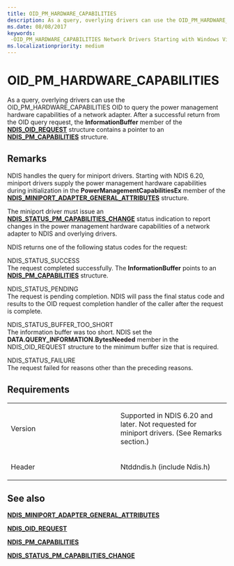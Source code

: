 ```yaml
---
title: OID_PM_HARDWARE_CAPABILITIES
description: As a query, overlying drivers can use the OID_PM_HARDWARE_CAPABILITIES OID to query the power management hardware capabilities of a network adapter.
ms.date: 08/08/2017
keywords: 
 -OID_PM_HARDWARE_CAPABILITIES Network Drivers Starting with Windows Vista
ms.localizationpriority: medium
---
```


# OID\_PM\_HARDWARE\_CAPABILITIES


As a query, overlying drivers can use the OID\_PM\_HARDWARE\_CAPABILITIES OID to query the power management hardware capabilities of a network adapter. After a successful return from the OID query request, the **InformationBuffer** member of the [**NDIS\_OID\_REQUEST**](/windows-hardware/drivers/ddi/ndis/ns-ndis-_ndis_oid_request) structure contains a pointer to an [**NDIS\_PM\_CAPABILITIES**](/windows-hardware/drivers/ddi/ntddndis/ns-ntddndis-_ndis_pm_capabilities) structure.

Remarks
-------

NDIS handles the query for miniport drivers. Starting with NDIS 6.20, miniport drivers supply the power management hardware capabilities during initialization in the **PowerManagementCapabilitiesEx** member of the [**NDIS\_MINIPORT\_ADAPTER\_GENERAL\_ATTRIBUTES**](/windows-hardware/drivers/ddi/ndis/ns-ndis-_ndis_miniport_adapter_general_attributes) structure.

The miniport driver must issue an [**NDIS\_STATUS\_PM\_CAPABILITIES\_CHANGE**](./ndis-status-pm-capabilities-change.md) status indication to report changes in the power management hardware capabilities of a network adapter to NDIS and overlying drivers.

NDIS returns one of the following status codes for the request:

<a href="" id="ndis-status-success"></a>NDIS\_STATUS\_SUCCESS  
The request completed successfully. The **InformationBuffer** points to an [**NDIS\_PM\_CAPABILITIES**](/windows-hardware/drivers/ddi/ntddndis/ns-ntddndis-_ndis_pm_capabilities) structure.

<a href="" id="ndis-status-pending"></a>NDIS\_STATUS\_PENDING  
The request is pending completion. NDIS will pass the final status code and results to the OID request completion handler of the caller after the request is complete.

<a href="" id="ndis-status-buffer-too-short"></a>NDIS\_STATUS\_BUFFER\_TOO\_SHORT  
The information buffer was too short. NDIS set the **DATA.QUERY\_INFORMATION.BytesNeeded** member in the NDIS\_OID\_REQUEST structure to the minimum buffer size that is required.

<a href="" id="ndis-status-failure"></a>NDIS\_STATUS\_FAILURE  
The request failed for reasons other than the preceding reasons.

Requirements
------------

<table>
<colgroup>
<col width="50%" />
<col width="50%" />
</colgroup>
<tbody>
<tr class="odd">
<td><p>Version</p></td>
<td><p>Supported in NDIS 6.20 and later. Not requested for miniport drivers. (See Remarks section.)</p></td>
</tr>
<tr class="even">
<td><p>Header</p></td>
<td>Ntddndis.h (include Ndis.h)</td>
</tr>
</tbody>
</table>

## See also


[**NDIS\_MINIPORT\_ADAPTER\_GENERAL\_ATTRIBUTES**](/windows-hardware/drivers/ddi/ndis/ns-ndis-_ndis_miniport_adapter_general_attributes)

[**NDIS\_OID\_REQUEST**](/windows-hardware/drivers/ddi/ndis/ns-ndis-_ndis_oid_request)

[**NDIS\_PM\_CAPABILITIES**](/windows-hardware/drivers/ddi/ntddndis/ns-ntddndis-_ndis_pm_capabilities)

[**NDIS\_STATUS\_PM\_CAPABILITIES\_CHANGE**](./ndis-status-pm-capabilities-change.md)

 


